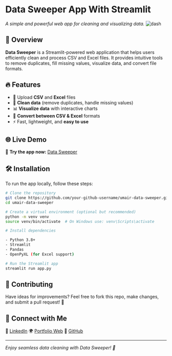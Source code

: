 # Data Sweeper App With Streamlit

*A simple and powerful web app for cleaning and visualizing data.*
![dash](https://github.com/user-attachments/assets/0b72533d-f1b5-4a92-a8b1-2459b9fa2183)

## 🚀 Overview
**Data Sweeper** is a Streamlit-powered web application that helps users efficiently clean and process CSV and Excel files. It provides intuitive tools to remove duplicates, fill missing values, visualize data, and convert file formats.


## 🔥 Features
- 📂 Upload **CSV** and **Excel** files
- 🧹 **Clean data** (remove duplicates, handle missing values)
- 📊 **Visualize data** with interactive charts
- 🔄 **Convert between CSV & Excel** formats
- ⚡ Fast, lightweight, and **easy to use**

## 🌐 Live Demo
🔗 **Try the app now:** [Data Sweeper](https://umairdatasweeper.streamlit.app/)

## 🛠️ Installation
To run the app locally, follow these steps:

```bash
# Clone the repository
git clone https://github.com/your-github-username/umair-data-sweeper.git
cd umair-data-sweeper

# Create a virtual environment (optional but recommended)
python -m venv venv
source venv/bin/activate  # On Windows use: venv\Scripts\activate

# Install dependencies

- Python 3.8+
- Streamlit
- Pandas
- OpenPyXL (for Excel support)

# Run the Streamlit app
streamlit run app.py
```

## 🤝 Contributing
Have ideas for improvements? Feel free to fork this repo, make changes, and submit a pull request! 🚀

## 📢 Connect with Me
🔗 [LinkedIn](https://www.linkedin.com/in/umairnawaz7228/) 
🌍 [Portfolio Web](https://umair-portfolio-web.vercel.app/)
🐙 [GitHub](https://github.com/umair7228)

---

_Enjoy seamless data cleaning with Data Sweeper! 🚀_

